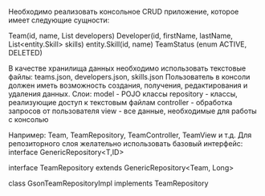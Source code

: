 Необходимо реализовать консольное CRUD приложение, которое имеет следующие сущности:

Team(id, name, List<Developer> developers)
Developer(id, firstName, lastName, List<entity.Skill> skills)
entity.Skill(id, name)
TeamStatus (enum ACTIVE, DELETED)

В качестве хранилища данных необходимо использовать текстовые файлы:
teams.json, developers.json, skills.json
Пользователь в консоли должен иметь возможность создания, получения, редактирования и удаления данных.
Слои:
model - POJO классы
repository - классы, реализующие доступ к текстовым файлам
controller - обработка запросов от пользователя
view - все данные, необходимые для работы с консолью

Например: Team, TeamRepository, TeamController, TeamView и т.д.
Для репозиторного слоя желательно использовать базовый интерфейс:
interface GenericRepository<T,ID>



interface TeamRepository extends GenericRepository<Team, Long>

class GsonTeamRepositoryImpl implements TeamRepository
